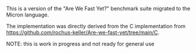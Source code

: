 This is a version of the "Are We Fast Yet?" benchmark suite
migrated to the Micron language.

The implementation was directly derived from the C implementation from https://github.com/rochus-keller/Are-we-fast-yet/tree/main/C.


NOTE: this is work in progress and not ready for general use

